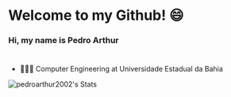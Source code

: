 # Welcome to my Github! 😄
### Hi, my name is Pedro Arthur
#
* 👩🏻‍💻 Computer Engineering at Universidade Estadual da Bahia
  
![pedroarthur2002's Stats](https://github-readme-stats.vercel.app/api?username=pedroarthur2002&theme=prussian&show_icons=true&hide_border=false&count_private=true)


